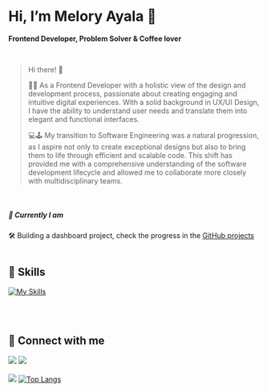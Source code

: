 # Hi, I’m Melory Ayala 👋

<p><b>Frontend Developer, Problem Solver & Coffee lover</b></p>
<br>

>Hi there! 👋
>
>🌈🎨 As a Frontend Developer with a holistic view of the design and development process, passionate about creating engaging and intuitive digital experiences. With a solid background in UX/UI Design, I have the ability to understand user needs and translate them into elegant and functional interfaces.
>
>💻🕹️ My transition to Software Engineering was a natural progression, as I aspire not only to create exceptional designs but also to bring them to life through efficient and scalable code. This shift has provided me with a comprehensive understanding of the software development lifecycle and allowed me to collaborate more closely with multidisciplinary teams.
<br>
 
##### 🎯 Currently I am

🛠️ Building a dashboard project, check the progress in the [GitHub projects](https://github.com/users/meloryayala/projects/1/views/2)
<br><br>

## 🧠 Skills
  [![My Skills](https://skillicons.dev/icons?i=js,ts,react,nextjs,mongodb,tailwind,styledcomponents,jest,azure,git,html,css,figma)](https://skillicons.dev)
<!-- [![GitHub Streak](http://github-readme-streak-stats.herokuapp.com?user=meloryayala&border_radius=5)](https://git.io/streak-stats) --->
<br><br>

## 🔌 Connect with me

[<img src="https://img.shields.io/badge/Gmail-D14836?style=for-the-badge&logo=gmail&logoColor=white" />](mailto:melory.ayala@gamil.com)
[<img src="https://img.shields.io/badge/LinkedIn-0077B5?style=for-the-badge&logo=linkedin&logoColor=white" />](https://www.linkedin.com/in/melory-ayala/)
<br><br>
<img src="https://github-readme-stats.vercel.app/api?username=meloryayala&show_icons=true&theme=light" />
[![Top Langs](https://github-readme-stats.vercel.app/api/top-langs/?username=meloryayala&layout=compact)](https://github.com/meloryayala/github-readme-stats)
<!---
meloryayala/meloryayala is a ✨ special ✨ repository because its `README.md` (this file) appears on your GitHub profile.
You can click the Preview link to take a look at your changes.
- 👀 I’m interested in UX & Programming
- 💞️I’m currently learning JavaScrpt & React
- 📫 How to reach me: melory.ayala@gmail.com --->

